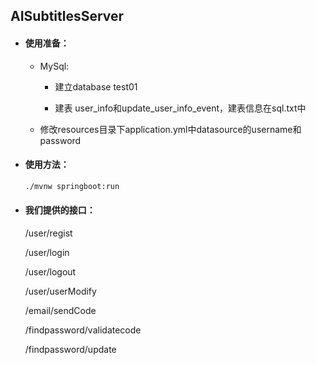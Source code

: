 ## AISubtitlesServer

- #### 使用准备：

  - MySql:

    - 建立database test01

    - 建表 user_info和update_user_info_event，建表信息在sql.txt中

  - 修改resources目录下application.yml中datasource的username和password

- #### 使用方法：

  ```sh
  ./mvnw springboot:run
  ```

- #### 我们提供的接口：

  /user/regist

  /user/login

  /user/logout

  /user/userModify

  /email/sendCode

  /findpassword/validatecode

  /findpassword/update

